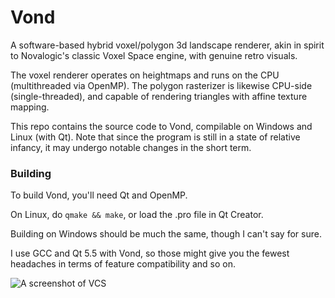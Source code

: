 # Vond
A software-based hybrid voxel/polygon 3d landscape renderer, akin in spirit to Novalogic's classic Voxel Space engine, with genuine retro visuals.

The voxel renderer operates on heightmaps and runs on the CPU (multithreaded via OpenMP). The polygon rasterizer is likewise CPU-side (single-threaded), and capable of rendering triangles with affine texture mapping.

This repo contains the source code to Vond, compilable on Windows and Linux (with Qt). Note that since the program is still in a state of relative infancy, it may undergo notable changes in the short term.

### Building
To build Vond, you'll need Qt and OpenMP.

On Linux, do ```qmake && make```, or load the .pro file in Qt Creator.

Building on Windows should be much the same, though I can't say for sure.

I use GCC and Qt 5.5 with Vond, so those might give you the fewest headaches in terms of feature compatibility and so on.

![A screenshot of VCS](http://tarpeeksihyvaesoft.com/soft/img/vond.png)
